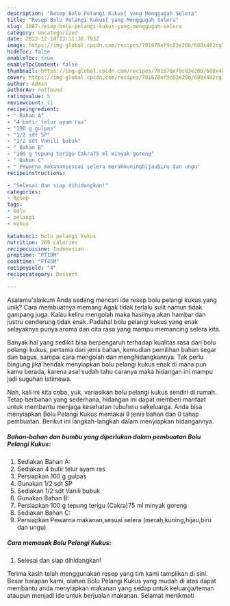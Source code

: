 ```yaml
---
description: "Resep Bolu Pelangi Kukus{ yang Menggugah Selera"
title: "Resep Bolu Pelangi Kukus{ yang Menggugah Selera"
slug: 1087-resep-bolu-pelangi-kukus-yang-menggugah-selera
category: Uncategorized
date: 2022-12-10T12:11:30.793Z
image: https://img-global.cpcdn.com/recipes/701678ef9c83e20b/680x482cq70/bolu-pelangi-kukus-foto-resep-utama.jpg
hideToc: false
enableToc: true
enableTocContent: false
thumbnail: https://img-global.cpcdn.com/recipes/701678ef9c83e20b/680x482cq70/bolu-pelangi-kukus-foto-resep-utama.jpg
cover: https://img-global.cpcdn.com/recipes/701678ef9c83e20b/680x482cq70/bolu-pelangi-kukus-foto-resep-utama.jpg
author: Admin
authorAv: notfound
ratingvalue: 5
reviewcount: 11
recipeingredient:
- " Bahan A"
- "4 butir telur ayam ras"
- "100 g gulpas"
- "1/2 sdt SP"
- "1/2 sdt Vanili bubuk"
- " Bahan B"
- "100 g tepung terigu Cakra75 ml minyak goreng"
- " Bahan C"
- " Pewarna makanansesuai selera merahkuninghijaubiru dan ungu"
recipeinstructions:

- "Selesai dan siap dihidangkan!"
categories:
- Resep
tags:
- bolu
- pelangi
- kukus

katakunci: bolu pelangi kukus 
nutrition: 269 calories
recipecuisine: Indonesian
preptime: "PT19M"
cooktime: "PT45M"
recipeyield: "4"
recipecategory: Dessert

---
```



Asalamu'alaikum Anda sedang mencari ide resep bolu pelangi kukus yang unik? Cara membuatnya memang Agak tidak terlalu sulit namun tidak gampang juga. Kalau keliru mengolah maka hasilnya akan hambar dan justru cenderung tidak enak. Padahal bolu pelangi kukus yang enak selayaknya punya aroma dan cita rasa yang mampu memancing selera kita.


Banyak hal yang sedikit bisa berpengaruh terhadap kualitas rasa dari bolu pelangi kukus, pertama dari jenis bahan, kemudian pemilihan bahan segar dan bagus, sampai cara mengolah dan menghidangkannya. Tak perlu bingung jika hendak menyiapkan bolu pelangi kukus enak di mana pun kamu berada, karena asal sudah tahu caranya maka hidangan ini mampu jadi suguhan istimewa.




Nah, kali ini kita coba, yuk, variasikan bolu pelangi kukus sendiri di rumah. Tetap berbahan yang sederhana, hidangan ini dapat memberi manfaat untuk membantu menjaga kesehatan tubuhmu sekeluarga. Anda bisa menyiapkan Bolu Pelangi Kukus memakai 9 jenis bahan dan 0 tahap pembuatan. Berikut ini langkah-langkah dalam menyiapkan hidangannya.

<!--inarticleads1-->

##### Bahan-bahan dan bumbu yang diperlukan dalam pembuatan Bolu Pelangi Kukus:

1. Sediakan  Bahan A:
1. Sediakan 4 butir telur ayam ras
1. Persiapkan 100 g gulpas
1. Gunakan 1/2 sdt SP
1. Sediakan 1/2 sdt Vanili bubuk
1. Gunakan  Bahan B:
1. Persiapkan 100 g tepung terigu (Cakra)75 ml minyak goreng
1. Sediakan  Bahan C:
1. Persiapkan  Pewarna makanan,sesuai selera (merah,kuning,hijau,biru dan ungu)




<!--inarticleads2-->

##### Cara memasak Bolu Pelangi Kukus:


1. Selesai dan siap dihidangkan!



Terima kasih telah menggunakan resep yang tim kami tampilkan di sini. Besar harapan kami, olahan Bolu Pelangi Kukus yang mudah di atas dapat membantu anda menyiapkan makanan yang sedap untuk keluarga/teman ataupun menjadi ide untuk berjualan makanan. Selamat menikmati
